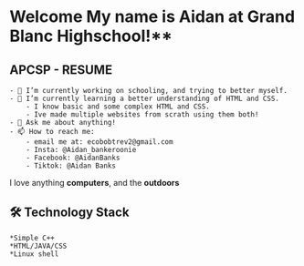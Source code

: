# **Welcome** My name is Aidan at Grand Blanc Highschool!**
## APCSP - RESUME

	- 🔭 I’m currently working on schooling, and trying to better myself.
	- 🌱 I’m currently learning a better understanding of HTML and CSS.
 		- I know basic and some complex HTML and CSS. 
   		- Ive made multiple websites from scrath using them both!
	- 💬 Ask me about anything!
	- 📫 How to reach me: 
	    - email me at: ecobobtrev2@gmail.com
	    - Insta: @Aidan_bankeroonie
	    - Facebook: @AidanBanks
	    - Tiktok: @Aidan Banks

I love anything **computers**, and the **outdoors**

## 🛠 Technology Stack
	*Simple C++
	*HTML/JAVA/CSS
	*Linux shell

	
